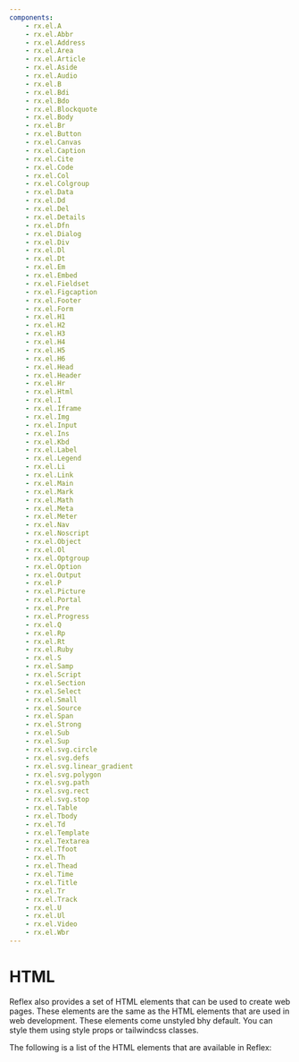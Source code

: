 ```yaml
---
components:
    - rx.el.A
    - rx.el.Abbr
    - rx.el.Address
    - rx.el.Area
    - rx.el.Article
    - rx.el.Aside
    - rx.el.Audio
    - rx.el.B
    - rx.el.Bdi
    - rx.el.Bdo
    - rx.el.Blockquote
    - rx.el.Body
    - rx.el.Br
    - rx.el.Button
    - rx.el.Canvas
    - rx.el.Caption
    - rx.el.Cite
    - rx.el.Code
    - rx.el.Col
    - rx.el.Colgroup
    - rx.el.Data
    - rx.el.Dd
    - rx.el.Del
    - rx.el.Details
    - rx.el.Dfn
    - rx.el.Dialog
    - rx.el.Div
    - rx.el.Dl
    - rx.el.Dt
    - rx.el.Em
    - rx.el.Embed
    - rx.el.Fieldset
    - rx.el.Figcaption
    - rx.el.Footer
    - rx.el.Form
    - rx.el.H1
    - rx.el.H2
    - rx.el.H3
    - rx.el.H4
    - rx.el.H5
    - rx.el.H6
    - rx.el.Head
    - rx.el.Header
    - rx.el.Hr
    - rx.el.Html
    - rx.el.I
    - rx.el.Iframe
    - rx.el.Img
    - rx.el.Input
    - rx.el.Ins
    - rx.el.Kbd
    - rx.el.Label
    - rx.el.Legend
    - rx.el.Li
    - rx.el.Link
    - rx.el.Main
    - rx.el.Mark
    - rx.el.Math
    - rx.el.Meta
    - rx.el.Meter
    - rx.el.Nav
    - rx.el.Noscript
    - rx.el.Object
    - rx.el.Ol
    - rx.el.Optgroup
    - rx.el.Option
    - rx.el.Output
    - rx.el.P
    - rx.el.Picture
    - rx.el.Portal
    - rx.el.Pre
    - rx.el.Progress
    - rx.el.Q
    - rx.el.Rp
    - rx.el.Rt
    - rx.el.Ruby
    - rx.el.S
    - rx.el.Samp
    - rx.el.Script
    - rx.el.Section
    - rx.el.Select
    - rx.el.Small
    - rx.el.Source
    - rx.el.Span
    - rx.el.Strong
    - rx.el.Sub
    - rx.el.Sup
    - rx.el.svg.circle
    - rx.el.svg.defs
    - rx.el.svg.linear_gradient
    - rx.el.svg.polygon
    - rx.el.svg.path
    - rx.el.svg.rect
    - rx.el.svg.stop
    - rx.el.Table
    - rx.el.Tbody
    - rx.el.Td
    - rx.el.Template
    - rx.el.Textarea
    - rx.el.Tfoot
    - rx.el.Th
    - rx.el.Thead
    - rx.el.Time
    - rx.el.Title
    - rx.el.Tr
    - rx.el.Track
    - rx.el.U
    - rx.el.Ul
    - rx.el.Video
    - rx.el.Wbr
---
```


# HTML

Reflex also provides a set of HTML elements that can be used to create web pages. These elements are the same as the HTML elements that are used in web development. These elements come unstyled bhy default. You can style them using style props or tailwindcss classes.

The following is a list of the HTML elements that are available in Reflex: